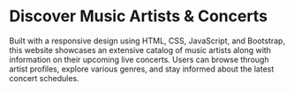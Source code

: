 # Discover Music Artists & Concerts
Built with a responsive design using HTML, CSS, JavaScript, and Bootstrap, this website showcases an extensive catalog of music artists along with information on their upcoming live concerts. Users can browse through artist profiles, explore various genres, and stay informed about the latest concert schedules.

